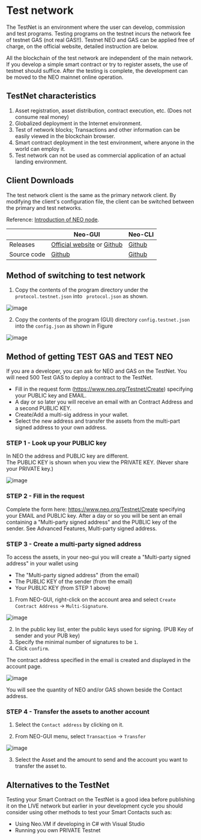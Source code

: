 # Test network

The TestNet is an environment where the user can develop, commission and test programs. Testing programs on the testnet incurs the network fee of testnet GAS (not real GAS!!). Testnet NEO and GAS can be applied free of charge, on the official website, detailed instruction are below.

All the blockchain of the test network are independent of the main network. If you develop a simple smart contract or try to register assets, the use of testnet should suffice. After the testing is complete, the development can be moved to the NEO mainnet online operation.

## TestNet characteristics

1. Asset registration, asset distribution, contract execution, etc. (Does not consume real money)
2. Globalized deployment in the Internet environment.
3. Test of network blocks; Transactions and other information can be easily viewed in the blockchain browser.
4. Smart contract deployment in the test environment, where anyone in the world can employ it.
5. Test network can not be used as commercial application of an actual landing environment.

## Client Downloads

The test network client is the same as the primary network client. By modifying the client's configuration file, the client can be switched between the primary and test networks.

Reference: [Introduction of NEO node](../node/introduction.md).

|      | Neo-GUI                        | Neo-CLI                        |
| ---- | ---------------------------------------- | ---------------------------------------- |
| Releases | [Official website](https://www.neo.org/download) or [Github](https://github.com/neo-project/neo-gui/releases) | [Github](https://github.com/neo-project/neo-cli/releases) |
| Source code | [Github](https://github.com/neo-project/neo-gui) | [Github](https://github.com/neo-project/neo-cli) |

## Method of switching to test network

1. Copy the contents of the program directory under the `protocol.testnet.json` into ` protocol.json` as shown.

![image](../../assets/testnet_1.png)

2. Copy the contents of the program (GUI) directory `config.testnet.json` into the `config.json` as shown in Figure

![image](../../assets/testnet_2_v2.png)

## Method of getting TEST GAS and TEST NEO
If you are a developer, you can ask for NEO and GAS on the TestNet. You will need 500 Test GAS to deploy a contract to the TestNet.  

- Fill in the request form (https://www.neo.org/Testnet/Create) specifying your PUBLIC key and EMAIL.
- A day or so later you will receive an email with an Contract Address and a second PUBLIC KEY. 
- Create/Add a multi-sig address in your wallet.
- Select the new address and transfer the assets from the multi-part signed address to your own address.

### STEP 1 - Look up your PUBLIC key
In NEO the address and PUBLIC key are different.  
The PUBLIC KEY is shown when you view the PRIVATE KEY. (Never share your PRIVATE key.)

  ![image](../../assets/neo_gas_0.jpg)

### STEP 2 - Fill in the request
Complete the form here: https://www.neo.org/Testnet/Create specifying your EMAIL and PUBLIC key.
After a day or so you will be sent an email containing a "Multi-party signed address" and the PUBLIC key of the sender. See Advanced Features, Multi-party signed address.

### STEP 3 - Create a multi-party signed address
To access the assets, in your neo-gui you will create a "Multi-party signed address" in your wallet using 
- The "Multi-party signed address" (from the email) 
- The PUBLIC KEY of the sender (from the email)
- Your PUBLIC KEY (from STEP 1 above) 

1. From NEO-GUI, right-click on the account area and select `Create Contract Address` -> `Multi-Signature`.

  ![image](../../assets/neo_gas_1.jpg)

2. In the public key list, enter the public keys used for signing. (PUB Key of sender and your PUB key) 
3. Specify the minimal number of signatures to be  `1`.
4. Click `confirm`.

The contract address specified in the email is created and displayed in the account page.

![image](../../assets/neo_gas_2.jpg)

You will see the quantity of NEO and/or GAS shown beside the Contact address.


### STEP 4 - Transfer the assets to another account

1. Select the `Contact address` by clicking on it.

2. From NEO-GUI menu, select `Transaction` -> `Transfer`

![image](../../assets/neo_gas_3.png)

3. Select the Asset and the amount to send and the account you want to transfer the asset to. 

## Alternatives to the TestNet
Testing your Smart Contract on the TestNet is a good idea before publishing it on the LIVE network but earlier in your development cycle you should consider using other methods to test your Smart Contacts such as:
- Using Neo.VM if developing in C# with Visual Studio
- Running you own PRIVATE Testnet
